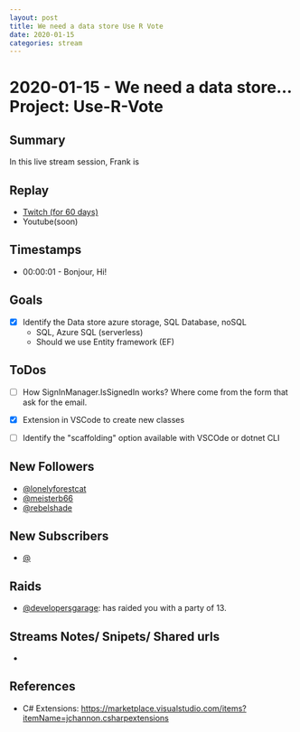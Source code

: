 ```yaml
---
layout: post
title: We need a data store Use R Vote
date: 2020-01-15
categories: stream
---
```



# 2020-01-15 - We need a data store... Project: Use-R-Vote

## Summary

In this live stream session, Frank is 

## Replay


- [Twitch (for 60 days)](https://www.twitch.tv/videos/)
- Youtube(soon)


## Timestamps


- 00:00:01 - Bonjour, Hi!


Goals
-----

- [X] Identify the Data store azure storage, SQL Database, noSQL
    * SQL, Azure SQL (serverless)
    * Should we use Entity framework (EF) 



ToDos
-----
- [ ] How SignInManager.IsSignedIn works? Where come from the form that ask for the email.
- [X]  Extension in VSCode to create new classes
- [ ] Identify the "scaffolding" option available with VSCOde or dotnet CLI


New Followers
-------------

- [@lonelyforestcat](https://www.twitch.tv/lonelyforestcat)
- [@meisterb66](https://www.twitch.tv/meisterb66)
- [@rebelshade](https://www.twitch.tv/rebelshade)


New Subscribers
---------------

- [@](https://www.twitch.tv/)



Raids
------

- [@developersgarage](https://www.twitch.tv/developersgarage):  has raided you with a party of 13.



Streams Notes/ Snipets/ Shared urls
-----------------------------------

- 


References
----------
- C# Extensions: https://marketplace.visualstudio.com/items?itemName=jchannon.csharpextensions
